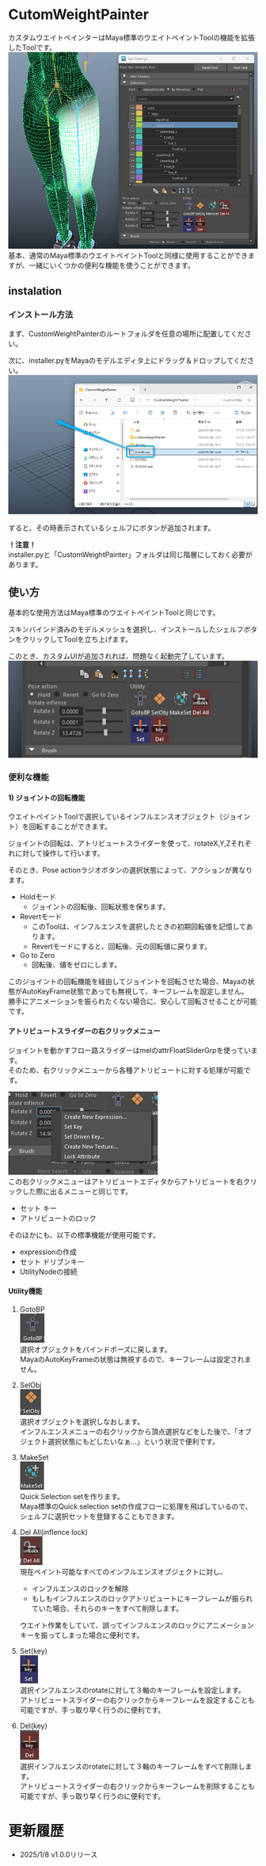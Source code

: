 # CutomWeightPainter
カスタムウエイトペインターはMaya標準のウエイトペイントToolの機能を拡張したToolです。
![alt text](docImg/image-1.png)
基本、通常のMaya標準のウエイトペイントToolと同様に使用することができますが、一緒にいくつかの便利な機能を使うことができます。

## instalation
### インストール方法
まず、CustomWeightPainterのルートフォルダを任意の場所に配置してください。

次に、installer.pyをMayaのモデルエディタ上にドラッグ＆ドロップしてください。
![alt text](docImg/installation00.png)

すると、その時表示されているシェルフにボタンが追加されます。

**！注意！**  
installer.pyと「CustomWeightPainter」フォルダは同じ階層にしておく必要があります。

## 使い方
基本的な使用方法はMaya標準のウエイトペイントToolと同じです。

スキンバインド済みのモデルメッシュを選択し、インストールしたシェルフボタンをクリックしてToolを立ち上げます。

このとき、カスタムUIが追加されれば、問題なく起動完了しています。
![alt text](docImg/customUi00.png)

### 便利な機能
#### 1) ジョイントの回転機能
ウエイトペイントToolで選択しているインフルエンスオブジェクト（ジョイント）を回転することができます。

ジョイントの回転は、アトリビュートスライダーを使って、rotateX,Y,Zそれぞれに対して操作して行います。

そのとき、Pose actionラジオボタンの選択状態によって、アクションが異なります。
- Holdモード
  - ジョイントの回転後、回転状態を保ちます。
- Revertモード
  - このToolは、インフルエンスを選択したときの初期回転値を記憶してあります。
  - Revertモードにすると、回転後、元の回転値に戻ります。
- Go to Zero
  - 回転後、値をゼロにします。

このジョイントの回転機能を経由してジョイントを回転させた場合、Mayaの状態がAutoKeyFrame状態であっても無視して、キーフレームを設定しません。  
勝手にアニメーションを振られたくない場合に、安心して回転させることが可能です。

#### アトリビュートスライダーの右クリックメニュー
ジョイントを動かすフロー路スライダーはmelのattrFloatSliderGrpを使っています。  
そのため、右クリックメニューから各種アトリビュートに対する処理が可能です。  

![alt text](docImg/image.png)  
この右クリックメニューはアトリビュートエディタからアトリビュートを右クリックした際に出るメニューと同じです。

- セット キー
- アトリビュートのロック

そのほかにも、以下の標準機能が使用可能です。
- expressionの作成
- セット ドリブンキー
- UtilityNodeの接続

#### Utility機能
1. GotoBP  
   ![alt text](docImg/icn_gotobp.png)  
   選択オブジェクトをバインドポーズに戻します。  
   MayaのAutoKeyFrameの状態は無視するので、キーフレームは設定されません。
2. SelObj  
   ![alt text](docImg/icn_selobj.png)  
   選択オブジェクトを選択しなおします。  
   インフルエンスメニューの右クリックから頂点選択などをした後で、「オブジェクト選択状態にもどしたいなぁ…」という状況で便利です。
3. MakeSet  
   ![alt text](docImg/icn_makeset.png)  
   Quick Selection setを作ります。  
   Maya標準のQuick selection setの作成フローに処理を飛ばしているので、シェルフに選択セットを登録することもできます。
4. Del All(inflence lock)  
   ![alt text](docImg/icn_delallInf.png)  
   現在ペイント可能なすべてのインフルエンスオブジェクトに対し、
   - インフルエンスのロックを解除
   - もしもインフルエンスのロックアトリビュートにキーフレームが振られていた場合、それらのキーをすべて削除します。
  
   ウエイト作業をしていて、誤ってインフルエンスのロックにアニメーションキーを振ってしまった場合に便利です。
5. Set(key)  
   ![alt text](docImg/icn_setkey.png)  
   選択インフルエンスのrotateに対して３軸のキーフレームを設定します。  
   アトリビュートスライダーの右クリックからキーフレームを設定することも可能ですが、手っ取り早く行うのに便利です。
6. Del(key)  
   ![alt text](docImg/icn_delkey.png)  
   選択インフルエンスのrotateに対して３軸のキーフレームをすべて削除します。  
   アトリビュートスライダーの右クリックからキーフレームを削除することも可能ですが、手っ取り早く行うのに便利です。


# 更新履歴
- 2025/1/8 v1.0.0リリース